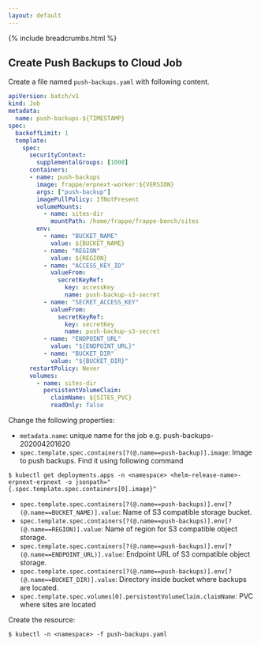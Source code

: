 ```yaml
---
layout: default
---
```


{% include breadcrumbs.html %}

## Create Push Backups to Cloud Job

Create a file named `push-backups.yaml` with following content.

```yaml
apiVersion: batch/v1
kind: Job
metadata:
  name: push-backups-${TIMESTAMP}
spec:
  backoffLimit: 1
  template:
    spec:
      securityContext:
        supplementalGroups: [1000]
      containers:
      - name: push-backups
        image: frappe/erpnext-worker:${VERSION}
        args: ["push-backup"]
        imagePullPolicy: IfNotPresent
        volumeMounts:
          - name: sites-dir
            mountPath: /home/frappe/frappe-bench/sites
        env:
          - name: "BUCKET_NAME"
            value: ${BUCKET_NAME}
          - name: "REGION"
            value: ${REGION}
          - name: "ACCESS_KEY_ID"
            valueFrom:
              secretKeyRef:
                key: accessKey
                name: push-backup-s3-secret
          - name: "SECRET_ACCESS_KEY"
            valueFrom:
              secretKeyRef:
                key: secretKey
                name: push-backup-s3-secret
          - name: "ENDPOINT_URL"
            value: "${ENDPOINT_URL}"
          - name: "BUCKET_DIR"
            value: "${BUCKET_DIR}"
      restartPolicy: Never
      volumes:
        - name: sites-dir
          persistentVolumeClaim:
            claimName: ${SITES_PVC}
            readOnly: false
```

Change the following properties:

- `metadata.name`: unique name for the job e.g. push-backups-202004201620
- `spec.template.spec.containers[?(@.name==push-backup)].image`: Image to push backups. Find it using following command
```console
$ kubectl get deployments.apps -n <namespace> <helm-release-name>-erpnext-erpnext -o jsonpath="{.spec.template.spec.containers[0].image}"
```
- `spec.template.spec.containers[?(@.name==push-backups)].env[?(@.name==BUCKET_NAME)].value`: Name of S3 compatible storage bucket.
- `spec.template.spec.containers[?(@.name==push-backups)].env[?(@.name==REGION)].value`: Name of region for S3 compatible object storage.
- `spec.template.spec.containers[?(@.name==push-backups)].env[?(@.name==ENDPOINT_URL)].value`: Endpoint URL of S3 compatible object storage.
- `spec.template.spec.containers[?(@.name==push-backups)].env[?(@.name==BUCKET_DIR)].value`: Directory inside bucket where backups are located.
- `spec.template.spec.volumes[0].persistentVolumeClaim.claimName`: PVC where sites are located


Create the resource:

```console
$ kubectl -n <namespace> -f push-backups.yaml
```
